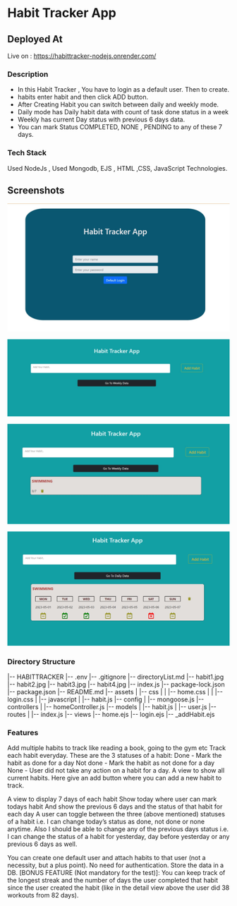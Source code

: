 # Habit Tracker App

## Deployed At

Live on : https://habittracker-nodejs.onrender.com/

### Description

- In this Habit Tracker , You have to login as a default user. Then to create.
- habits enter habit and then click ADD button.
- After Creating Habit you can switch between daily and weekly mode.
- Daily mode has Daily habit data with count of task done status in a week
- Weekly has current Day status with previous 6 days data.
- You can mark Status COMPLETED, NONE , PENDING to any of these 7 days.

### Tech Stack

Used NodeJs , Used Mongodb, EJS , HTML ,CSS, JavaScript Technologies.

## Screenshots

![App Screenshot](/habit1.jpg?raw=true "Optional Title")

![App Screenshot](/habit2.jpg?raw=true "Optional Title")

![App Screenshot](/habit3.jpg?raw=true "Optional Title")

![App Screenshot](/habit4.jpg?raw=true "Optional Title")

### Directory Structure

|-- HABITTRACKER
|-- .env
|-- .gitignore
|-- directoryList.md
|-- habit1.jpg
|-- habit2.jpg
|-- habit3.jpg
|-- habit4.jpg
|-- index.js
|-- package-lock.json
|-- package.json
|-- README.md
|-- assets
| |-- css
| | |-- home.css
| | |-- login.css
| |-- javascript
| |-- habit.js
|-- config
| |-- mongoose.js
|-- controllers
| |-- homeController.js
|-- models
| |-- habit.js
| |-- user.js
|-- routes
| |-- index.js
|-- views
|-- home.ejs
|-- login.ejs
|-- \_addHabit.ejs

### Features

Add multiple habits to track like reading a book, going to the gym etc
Track each habit everyday. These are the 3 statuses of a habit:
Done - Mark the habit as done for a day
Not done - Mark the habit as not done for a day
None - User did not take any action on a habit for a day.
A view to show all current habits. Here give an add button where you can add a new habit to track.

A view to display 7 days of each habit
Show today where user can mark todays habit
And show the previous 6 days and the status of that habit for each day
A user can toggle between the three (above mentioned) statuses of a habit i.e. I can change today’s status as done, not done or none anytime.
Also I should be able to change any of the previous days status i.e. I can change the status of a habit for yesterday, day before yesterday or any previous 6 days as well.

You can create one default user and attach habits to that user (not a necessity, but a plus point). No need for authentication.
Store the data in a DB.
[BONUS FEATURE (Not mandatory for the test)]: You can keep track of the longest streak and the number of days the user completed that habit since the user created the habit (like in the detail view above the user did 38 workouts from 82 days).
